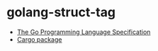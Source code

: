 # golang-struct-tag

* [The Go Programming Language Specification](https://golang.org/ref/spec#Struct_types)
* [Cargo package](https://crates.io/crates/golang-struct-tag)
